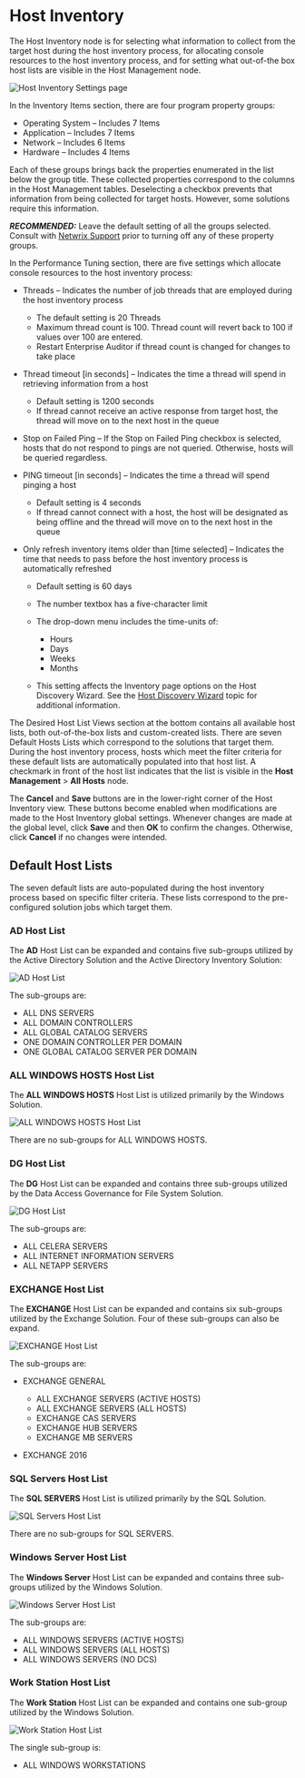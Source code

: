 # Host Inventory

The Host Inventory node is for selecting what information to collect from the target host during the
host inventory process, for allocating console resources to the host inventory process, and for
setting what out-of-the box host lists are visible in the Host Management node.

![Host Inventory Settings page](/img/product_docs/accessanalyzer/11.6/admin/settings/hostinventory.webp)

In the Inventory Items section, there are four program property groups:

- Operating System – Includes 7 Items
- Application – Includes 7 Items
- Network – Includes 6 Items
- Hardware – Includes 4 Items

Each of these groups brings back the properties enumerated in the list below the group title. These
collected properties correspond to the columns in the Host Management tables. Deselecting a checkbox
prevents that information from being collected for target hosts. However, some solutions require
this information.

**_RECOMMENDED:_** Leave the default setting of all the groups selected. Consult with
[Netwrix Support](https://www.netwrix.com/support.html) prior to turning off any of these property
groups.

In the Performance Tuning section, there are five settings which allocate console resources to the
host inventory process:

- Threads – Indicates the number of job threads that are employed during the host inventory process

    - The default setting is 20 Threads
    - Maximum thread count is 100. Thread count will revert back to 100 if values over 100 are
      entered.
    - Restart Enterprise Auditor if thread count is changed for changes to take place

- Thread timeout [in seconds] – Indicates the time a thread will spend in retrieving information
  from a host

    - Default setting is 1200 seconds
    - If thread cannot receive an active response from target host, the thread will move on to the
      next host in the queue

- Stop on Failed Ping – If the Stop on Failed Ping checkbox is selected, hosts that do not respond
  to pings are not queried. Otherwise, hosts will be queried regardless.
- PING timeout [in seconds] – Indicates the time a thread will spend pinging a host

    - Default setting is 4 seconds
    - If thread cannot connect with a host, the host will be designated as being offline and the
      thread will move on to the next host in the queue

- Only refresh inventory items older than [time selected] – Indicates the time that needs to pass
  before the host inventory process is automatically refreshed

    - Default setting is 60 days
    - The number textbox has a five-character limit
    - The drop-down menu includes the time-units of:

        - Hours
        - Days
        - Weeks
        - Months

    - This setting affects the Inventory page options on the Host Discovery Wizard. See the
      [Host Discovery Wizard](/docs/accessanalyzer/11.6/admin/hostdiscovery/wizard/overview.md)
      topic for additional information.

The Desired Host List Views section at the bottom contains all available host lists, both
out-of-the-box lists and custom-created lists. There are seven Default Hosts Lists which correspond
to the solutions that target them. During the host inventory process, hosts which meet the filter
criteria for these default lists are automatically populated into that host list. A checkmark in
front of the host list indicates that the list is visible in the **Host Management** > **All Hosts**
node.

The **Cancel** and **Save** buttons are in the lower-right corner of the Host Inventory view. These
buttons become enabled when modifications are made to the Host Inventory global settings. Whenever
changes are made at the global level, click **Save** and then **OK** to confirm the changes.
Otherwise, click **Cancel** if no changes were intended.

## Default Host Lists

The seven default lists are auto-populated during the host inventory process based on specific
filter criteria. These lists correspond to the pre-configured solution jobs which target them.

### AD Host List

The **AD** Host List can be expanded and contains five sub-groups utilized by the Active Directory
Solution and the Active Directory Inventory Solution:

![AD Host List](/img/product_docs/accessanalyzer/11.6/admin/settings/ad.webp)

The sub-groups are:

- ALL DNS SERVERS
- ALL DOMAIN CONTROLLERS
- ALL GLOBAL CATALOG SERVERS
- ONE DOMAIN CONTROLLER PER DOMAIN
- ONE GLOBAL CATALOG SERVER PER DOMAIN

### ALL WINDOWS HOSTS Host List

The **ALL WINDOWS HOSTS** Host List is utilized primarily by the Windows Solution.

![ALL WINDOWS HOSTS Host List](/img/product_docs/accessanalyzer/11.6/admin/settings/allwindowshosts.webp)

There are no sub-groups for ALL WINDOWS HOSTS.

### DG Host List

The **DG** Host List can be expanded and contains three sub-groups utilized by the Data Access
Governance for File System Solution.

![DG Host List](/img/product_docs/accessanalyzer/11.6/admin/settings/dg.webp)

The sub-groups are:

- ALL CELERA SERVERS
- ALL INTERNET INFORMATION SERVERS
- ALL NETAPP SERVERS

### EXCHANGE Host List

The **EXCHANGE** Host List can be expanded and contains six sub-groups utilized by the Exchange
Solution. Four of these sub-groups can also be expand.

![EXCHANGE Host List](/img/product_docs/accessanalyzer/11.6/admin/settings/exchange.webp)

The sub-groups are:

- EXCHANGE GENERAL

    - ALL EXCHANGE SERVERS (ACTIVE HOSTS)
    - ALL EXCHANGE SERVERS (ALL HOSTS)
    - EXCHANGE CAS SERVERS
    - EXCHANGE HUB SERVERS
    - EXCHANGE MB SERVERS

- EXCHANGE 2016

### SQL Servers Host List

The **SQL SERVERS** Host List is utilized primarily by the SQL Solution.

![SQL Servers Host List](/img/product_docs/accessanalyzer/11.6/admin/settings/sqlservers.webp)

There are no sub-groups for SQL SERVERS.

### Windows Server Host List

The **Windows Server** Host List can be expanded and contains three sub-groups utilized by the
Windows Solution.

![Windows Server Host List](/img/product_docs/accessanalyzer/11.6/admin/settings/windowsserver.webp)

The sub-groups are:

- ALL WINDOWS SERVERS (ACTIVE HOSTS)
- ALL WINDOWS SERVERS (ALL HOSTS)
- ALL WINDOWS SERVERS (NO DCS)

### Work Station Host List

The **Work Station** Host List can be expanded and contains one sub-group utilized by the Windows
Solution.

![Work Station Host List](/img/product_docs/accessanalyzer/11.6/admin/settings/workstation.webp)

The single sub-group is:

- ALL WINDOWS WORKSTATIONS
